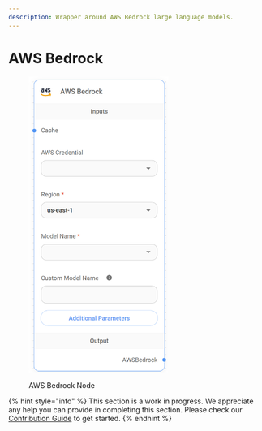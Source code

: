 ```yaml
---
description: Wrapper around AWS Bedrock large language models.
---
```


# AWS Bedrock

<figure><img src="../../../.gitbook/assets/image (2) (5).png" alt="" width="275"><figcaption><p>AWS Bedrock Node</p></figcaption></figure>

{% hint style="info" %}
This section is a work in progress. We appreciate any help you can provide in completing this section. Please check our [Contribution Guide](broken-reference) to get started.
{% endhint %}
